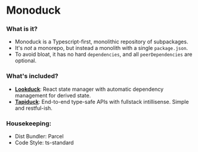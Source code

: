 # Monoduck

### What is it?

- Monoduck is a Typescript-first, monolithic repository of subpackages.
- It's _not_ a monorepo, but instead a monolith with a single `package.json`.
- To avoid bloat, it has no hard `dependencies`, and all `peerDependencies` are optional.

### What's included?

- [**Lookduck**](/src/lookduck/README.md): React state manager with automatic dependency management for derived state.
- [**Tapiduck**](/src/tapiduck/README.md): End-to-end type-safe APIs with fullstack intillisense. Simple and restful-ish.

### Housekeeping:

- Dist Bundler: Parcel
- Code Style: ts-standard
